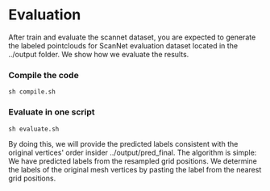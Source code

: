 # Evaluation
After train and evaluate the scannet dataset, you are expected to generate the labeled pointclouds for ScanNet evaluation dataset located in the ../output folder. We show how we evaluate the results.

### Compile the code
	sh compile.sh

### Evaluate in one script
	sh evaluate.sh
By doing this, we will provide the predicted labels consistent with the original vertices' order insider ../output/pred_final. The algorithm is simple: We have predicted labels from the resampled grid positions. We determine the labels of the original mesh vertices by pasting the label from the nearest grid positions.